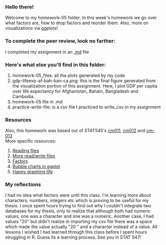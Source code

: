 ### Hello there!

Welcome to my homework-05 folder. In this week's homework we go over what factors are, how to drop factors and reorder them. Also, more on visualizations via ggplots!

### To complete the peer review, look no farther:
I completed my assignment in an [.md](https://github.com/angmelanie/STAT545-hw-Ang-Melanie/blob/master/hw-05/Homework-05.md) file

### Here's what else you'll find in this folder:

1. homework-05_files: all the plots generated by my code
2. gdp-lifeexp-af-bah-ban-ca.png: this is the final figure generated from the visualization portion of this assignment. Here, I plot GDP per capita over life expectancy for Afghanistan, Bahain, Bangladesh and Cambodia.  
3. homework-05 file in .md
4. practice-write-file: is a csv file I practiced to write_csv in my assignment

### Resources
Also, this homework was based out of STAT545's [cm011](http://stat545.com/cm011_r-programming-file-io.html), [cm012](http://stat545.com/cm012_file-io-factors.html) and [cm-013](http://stat545.com/cm013_ggplot2-continued.html)  
More specific resources:  
1. [Reading files](http://stat545.com/block026_file-out-in.html)
2. [More read/write files](http://stat545.com/block017_write-figure-to-file.html)
3. [Factors](http://stat545.com/block029_factors.html)
4. [Bubble charts in ggplot](http://stat545.com/block019_enforce-color-scheme.html)  
5. [Happy graphing life](http://stat545.com/block016_secrets-happy-graphing.html)  

### My reflections
I had no idea what factors were until this class. I'm learning more about characters, numbers, integers etc which is proving to be useful for my thesis. I once spent hours trying to find
out why I couldn't integrate two databases for my thesis, only to realize that although both had numeric values, one was a character and one was a numeric.
Another case, I had values "20" but didn't realize in importing my csv file there was a space which made the value actually "20 " and a character
instead of a value. All lessons I wished I had learned through this class before I spent hours struggling in R. Guess its a learning process. See you in STAT 547!
